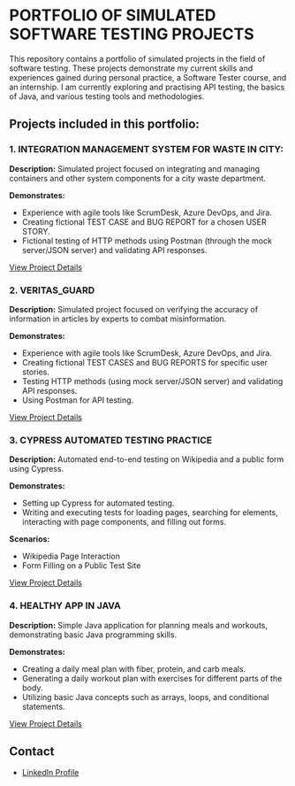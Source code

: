 # PORTFOLIO OF SIMULATED SOFTWARE TESTING PROJECTS

This repository contains a portfolio of simulated projects in the field of software testing. These projects demonstrate my current skills and experiences gained during personal practice, a Software Tester course, and an internship. I am currently exploring and practising API testing, the basics of Java, and various testing tools and methodologies.

## Projects included in this portfolio:

### 1. INTEGRATION MANAGEMENT SYSTEM FOR WASTE IN CITY:
**Description:** Simulated project focused on integrating and managing containers and other system components for a city waste department.

**Demonstrates:**
- Experience with agile tools like ScrumDesk, Azure DevOps, and Jira.
- Creating fictional TEST CASE and BUG REPORT for a chosen USER STORY.
- Fictional testing of HTTP methods using Postman (through the mock server/JSON server) and validating API responses.

[View Project Details](https://github.com/your-username/portfolio/integration-management-waste-city)

### 2. VERITAS_GUARD
**Description:** Simulated project focused on verifying the accuracy of information in articles by experts to combat misinformation.

**Demonstrates:**
- Experience with agile tools like ScrumDesk, Azure DevOps, and Jira.
- Creating fictional TEST CASES and BUG REPORTS for specific user stories.
- Testing HTTP methods (using mock server/JSON server) and validating API responses.
- Using Postman for API testing.

[View Project Details](https://github.com/your-username/portfolio/veritasguard)

### 3.  CYPRESS AUTOMATED TESTING PRACTICE

**Description:** Automated end-to-end testing on Wikipedia and a public form using Cypress.

**Demonstrates:**
- Setting up Cypress for automated testing.
- Writing and executing tests for loading pages, searching for elements, interacting with page components, and filling out forms.

**Scenarios:**
- Wikipedia Page Interaction
- Form Filling on a Public Test Site

[View Project Details](https://github.com/your-username/portfolio/cypress-automated-testing)

### 4. HEALTHY APP IN JAVA
**Description:** Simple Java application for planning meals and workouts, demonstrating basic Java programming skills.

**Demonstrates:**
- Creating a daily meal plan with fiber, protein, and carb meals.
- Generating a daily workout plan with exercises for different parts of the body.
- Utilizing basic Java concepts such as arrays, loops, and conditional statements.

[View Project Details](https://github.com/your-username/portfolio/healthyapp)

## Contact
- [LinkedIn Profile](https://www.linkedin.com/in/your-profile)
